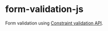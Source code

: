 # form-validation-js

Form validation using [Constraint validation API](https://developer.mozilla.org/en-US/docs/Web/API/Constraint_validation).